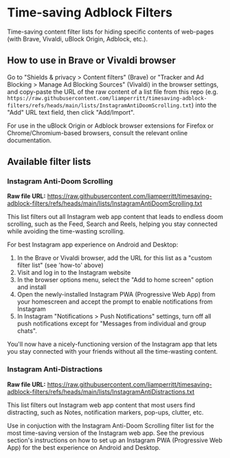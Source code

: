 # Time-saving Adblock Filters

Time-saving content filter lists for hiding specific contents of web-pages (with Brave, Vivaldi, uBlock Origin, Adblock, etc.).

## How to use in Brave or Vivaldi browser

Go to "Shields & privacy > Content filters" (Brave) or "Tracker and Ad Blocking > Manage Ad Blocking Sources" (Vivaldi) in the browser settings, and copy-paste the URL of the raw content of a list file from this repo (e.g. `https://raw.githubusercontent.com/liamperritt/timesaving-adblock-filters/refs/heads/main/lists/InstagramAntiDoomScrolling.txt`) into the "Add" URL text field, then click "Add/Import".

For use in the uBlock Origin or Adblock browser extensions for Firefox or Chrome/Chromium-based browsers, consult the relevant online documentation.

## Available filter lists

### Instagram Anti-Doom Scrolling

**Raw file URL:** https://raw.githubusercontent.com/liamperritt/timesaving-adblock-filters/refs/heads/main/lists/InstagramAntiDoomScrolling.txt

This list filters out all Instagram web app content that leads to endless doom scrolling, such as the Feed, Search and Reels, helping you stay connected while avoiding the time-wasting scrolling.

For best Instagram app experience on Android and Desktop:
1. In the Brave or Vivaldi browser, add the URL for this list as a "custom filter list" (see 'how-to' above)
2. Visit and log in to the Instagram website
3. In the browser options menu, select the "Add to home screen" option and install
4. Open the newly-installed Instagram PWA (Progressive Web App) from your homescreen and accept the prompt to enable notifications from Instagram
6. In Instagram "Notifications > Push Notifications" settings, turn off all push notifications except for "Messages from individual and group chats".

You'll now have a nicely-functioning version of the Instagram app that lets you stay connected with your friends without all the time-wasting content.

### Instagram Anti-Distractions

**Raw file URL:** https://raw.githubusercontent.com/liamperritt/timesaving-adblock-filters/refs/heads/main/lists/InstagramAntiDistractions.txt

This list filters out Instagram web app content that most users find distracting, such as Notes, notification markers, pop-ups, clutter, etc.

Use in conjuction with the Instagram Anti-Doom Scrolling filter list for the most time-saving version of the Instagram web app. See the previous section's instructions on how to set up an Instagram PWA (Progressive Web App) for the best experience on Android and Desktop.
